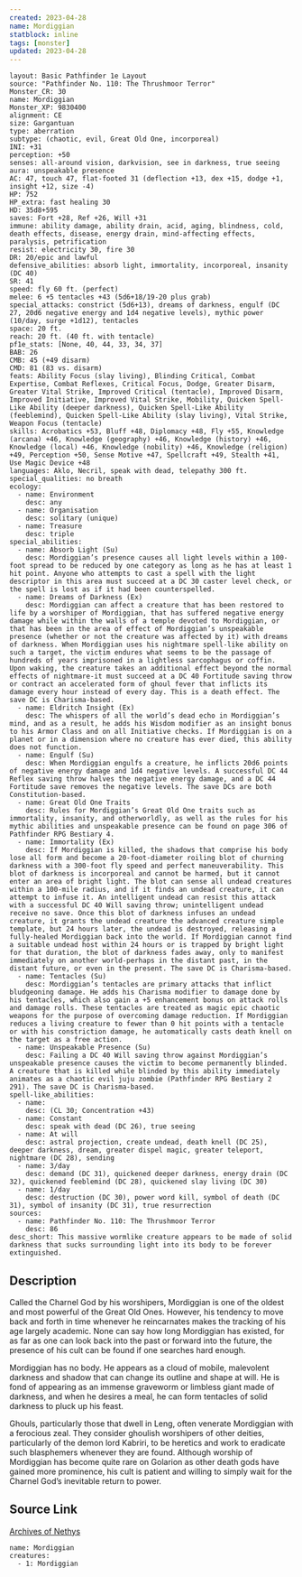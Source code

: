 ```yaml
---
created: 2023-04-28
name: Mordiggian
statblock: inline
tags: [monster]
updated: 2023-04-28
---
```

```statblock
layout: Basic Pathfinder 1e Layout
source: "Pathfinder No. 110: The Thrushmoor Terror"
Monster_CR: 30
name: Mordiggian
Monster_XP: 9830400
alignment: CE
size: Gargantuan
type: aberration
subtype: (chaotic, evil, Great Old One, incorporeal)
INI: +31
perception: +50
senses: all-around vision, darkvision, see in darkness, true seeing
aura: unspeakable presence
AC: 47, touch 47, flat-footed 31 (deflection +13, dex +15, dodge +1, insight +12, size -4)
HP: 752
HP_extra: fast healing 30
HD: 35d8+595
saves: Fort +28, Ref +26, Will +31
immune: ability damage, ability drain, acid, aging, blindness, cold, death effects, disease, energy drain, mind-affecting effects, paralysis, petrification
resist: electricity 30, fire 30
DR: 20/epic and lawful
defensive_abilities: absorb light, immortality, incorporeal, insanity (DC 40)
SR: 41
speed: fly 60 ft. (perfect)
melee: 6 +5 tentacles +43 (5d6+18/19-20 plus grab)
special_attacks: constrict (5d6+13), dreams of darkness, engulf (DC 27, 20d6 negative energy and 1d4 negative levels), mythic power (10/day, surge +1d12), tentacles
space: 20 ft.
reach: 20 ft. (40 ft. with tentacle)
pf1e_stats: [None, 40, 44, 33, 34, 37]
BAB: 26
CMB: 45 (+49 disarm)
CMD: 81 (83 vs. disarm)
feats: Ability Focus (slay living), Blinding Critical, Combat Expertise, Combat Reflexes, Critical Focus, Dodge, Greater Disarm, Greater Vital Strike, Improved Critical (tentacle), Improved Disarm, Improved Initiative, Improved Vital Strike, Mobility, Quicken Spell-Like Ability (deeper darkness), Quicken Spell-Like Ability (feeblemind), Quicken Spell-Like Ability (slay living), Vital Strike, Weapon Focus (tentacle)
skills: Acrobatics +53, Bluff +48, Diplomacy +48, Fly +55, Knowledge (arcana) +46, Knowledge (geography) +46, Knowledge (history) +46, Knowledge (local) +46, Knowledge (nobility) +46, Knowledge (religion) +49, Perception +50, Sense Motive +47, Spellcraft +49, Stealth +41, Use Magic Device +48
languages: Aklo, Necril, speak with dead, telepathy 300 ft.
special_qualities: no breath
ecology:
  - name: Environment
    desc: any
  - name: Organisation
    desc: solitary (unique)
  - name: Treasure
    desc: triple
special_abilities:
  - name: Absorb Light (Su)
    desc: Mordiggian’s presence causes all light levels within a 100-foot spread to be reduced by one category as long as he has at least 1 hit point. Anyone who attempts to cast a spell with the light descriptor in this area must succeed at a DC 30 caster level check, or the spell is lost as if it had been counterspelled.
  - name: Dreams of Darkness (Ex)
    desc: Mordiggian can affect a creature that has been restored to life by a worshiper of Mordiggian, that has suffered negative energy damage while within the walls of a temple devoted to Mordiggian, or that has been in the area of effect of Mordiggian’s unspeakable presence (whether or not the creature was affected by it) with dreams of darkness. When Mordiggian uses his nightmare spell-like ability on such a target, the victim endures what seems to be the passage of hundreds of years imprisoned in a lightless sarcophagus or coffin. Upon waking, the creature takes an additional effect beyond the normal effects of nightmare-it must succeed at a DC 40 Fortitude saving throw or contract an accelerated form of ghoul fever that inflicts its damage every hour instead of every day. This is a death effect. The save DC is Charisma-based.
  - name: Eldritch Insight (Ex)
    desc: The whispers of all the world’s dead echo in Mordiggian’s mind, and as a result, he adds his Wisdom modifier as an insight bonus to his Armor Class and on all Initiative checks. If Mordiggian is on a planet or in a dimension where no creature has ever died, this ability does not function.
  - name: Engulf (Su)
    desc: When Mordiggian engulfs a creature, he inflicts 20d6 points of negative energy damage and 1d4 negative levels. A successful DC 44 Reflex saving throw halves the negative energy damage, and a DC 44 Fortitude save removes the negative levels. The save DCs are both Constitution-based.
  - name: Great Old One Traits
    desc: Rules for Mordiggian’s Great Old One traits such as immortality, insanity, and otherworldly, as well as the rules for his mythic abilities and unspeakable presence can be found on page 306 of Pathfinder RPG Bestiary 4.
  - name: Immortality (Ex)
    desc: If Mordiggian is killed, the shadows that comprise his body lose all form and become a 20-foot-diameter roiling blot of churning darkness with a 300-foot fly speed and perfect maneuverability. This blot of darkness is incorporeal and cannot be harmed, but it cannot enter an area of bright light. The blot can sense all undead creatures within a 100-mile radius, and if it finds an undead creature, it can attempt to infuse it. An intelligent undead can resist this attack with a successful DC 40 Will saving throw; unintelligent undead receive no save. Once this blot of darkness infuses an undead creature, it grants the undead creature the advanced creature simple template, but 24 hours later, the undead is destroyed, releasing a fully-healed Mordiggian back into the world. If Mordiggian cannot find a suitable undead host within 24 hours or is trapped by bright light for that duration, the blot of darkness fades away, only to manifest immediately on another world-perhaps in the distant past, in the distant future, or even in the present. The save DC is Charisma-based.
  - name: Tentacles (Su)
    desc: Mordiggian’s tentacles are primary attacks that inflict bludgeoning damage. He adds his Charisma modifier to damage done by his tentacles, which also gain a +5 enhancement bonus on attack rolls and damage rolls. These tentacles are treated as magic epic chaotic weapons for the purpose of overcoming damage reduction. If Mordiggian reduces a living creature to fewer than 0 hit points with a tentacle or with his constriction damage, he automatically casts death knell on the target as a free action.
  - name: Unspeakable Presence (Su)
    desc: Failing a DC 40 Will saving throw against Mordiggian’s unspeakable presence causes the victim to become permanently blinded. A creature that is killed while blinded by this ability immediately animates as a chaotic evil juju zombie (Pathfinder RPG Bestiary 2 291). The save DC is Charisma-based.
spell-like_abilities:
  - name:
    desc: (CL 30; Concentration +43)
  - name: Constant
    desc: speak with dead (DC 26), true seeing
  - name: At will
    desc: astral projection, create undead, death knell (DC 25), deeper darkness, dream, greater dispel magic, greater teleport, nightmare (DC 28), sending
  - name: 3/day
    desc: demand (DC 31), quickened deeper darkness, energy drain (DC 32), quickened feeblemind (DC 28), quickened slay living (DC 30)
  - name: 1/day
    desc: destruction (DC 30), power word kill, symbol of death (DC 31), symbol of insanity (DC 31), true resurrection
sources:
  - name: Pathfinder No. 110: The Thrushmoor Terror
    desc: 86
desc_short: This massive wormlike creature appears to be made of solid darkness that sucks surrounding light into its body to be forever extinguished.
```
## Description
Called the Charnel God by his worshipers, Mordiggian is one of the oldest and most powerful of the Great Old Ones. However, his tendency to move back and forth in time whenever he reincarnates makes the tracking of his age largely academic. None can say how long Mordiggian has existed, for as far as one can look back into the past or forward into the future, the presence of his cult can be found if one searches hard enough.

Mordiggian has no body. He appears as a cloud of mobile, malevolent darkness and shadow that can change its outline and shape at will. He is fond of appearing as an immense graveworm or limbless giant made of darkness, and when he desires a meal, he can form tentacles of solid darkness to pluck up his feast.

Ghouls, particularly those that dwell in Leng, often venerate Mordiggian with a ferocious zeal. They consider ghoulish worshipers of other deities, particularly of the demon lord Kabriri, to be heretics and work to eradicate such blasphemers whenever they are found. Although worship of Mordiggian has become quite rare on Golarion as other death gods have gained more prominence, his cult is patient and willing to simply wait for the Charnel God’s inevitable return to power.
## Source Link
[Archives of Nethys](https://aonprd.com/MonsterDisplay.aspx?ItemName=Mordiggian)
```encounter-table
name: Mordiggian
creatures:
  - 1: Mordiggian
```
